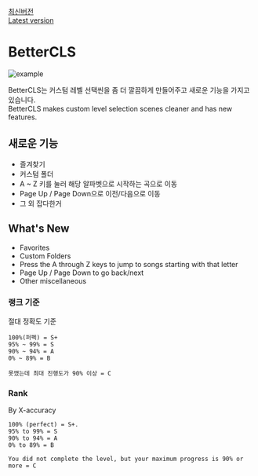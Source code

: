 [최신버전](https://github.com/FLOWERs-Modding/ADOFAI_BetterCLS/releases/)   
[Latest version](https://github.com/FLOWERs-Modding/ADOFAI_BetterCLS/releases/)   

# BetterCLS

![example](https://github.com/FLOWERs-Modding/BetterCLS/blob/master/ex.gif?raw=true)    

BetterCLS는 커스텀 레벨 선택씬을 좀 더 깔끔하게 만들어주고 새로운 기능을 가지고 있습니다.   
BetterCLS makes custom level selection scenes cleaner and has new features.
   

## 새로운 기능
- 즐겨찾기
- 커스텀 폴더
- A ~ Z 키를 눌러 해당 알파벳으로 시작하는 곡으로 이동
- Page Up / Page Down으로 이전/다음으로 이동
- 그 외 잡다한거

## What's New
- Favorites
- Custom Folders
- Press the A through Z keys to jump to songs starting with that letter
- Page Up / Page Down to go back/next
- Other miscellaneous
    

### 랭크 기준
절대 정확도 기준
```
100%(퍼펙) = S+
95% ~ 99% = S
90% ~ 94% = A
0% ~ 89% = B

못깼는데 최대 진행도가 90% 이상 = C
```

### Rank
By X-accuracy
```
100% (perfect) = S+.
95% to 99% = S
90% to 94% = A
0% to 89% = B

You did not complete the level, but your maximum progress is 90% or more = C
```

